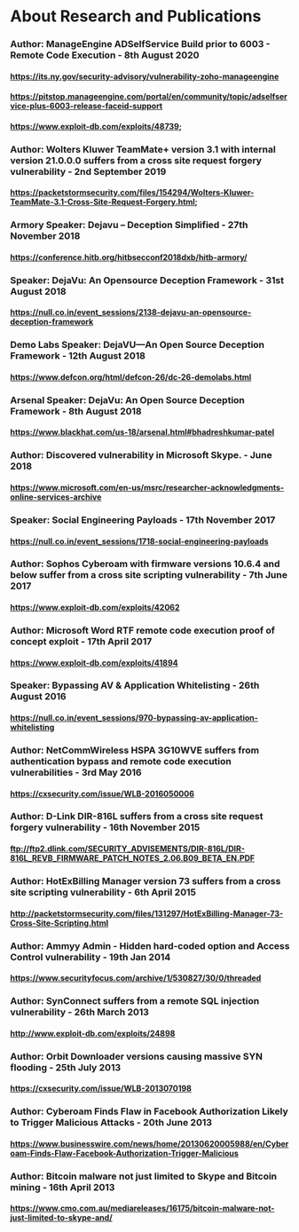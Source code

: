 # About Research and Publications

### Author: ManageEngine ADSelfService Build prior to 6003 - Remote Code Execution - 8th August 2020

#### https://its.ny.gov/security-advisory/vulnerability-zoho-manageengine
#### https://pitstop.manageengine.com/portal/en/community/topic/adselfservice-plus-6003-release-faceid-support
#### https://www.exploit-db.com/exploits/48739; 

### Author: Wolters Kluwer TeamMate+ version 3.1 with internal version 21.0.0.0 suffers from a cross site request forgery vulnerability - 2nd September 2019

#### https://packetstormsecurity.com/files/154294/Wolters-Kluwer-TeamMate-3.1-Cross-Site-Request-Forgery.html; 

### Armory Speaker: Dejavu – Deception Simplified - 27th November 2018

#### https://conference.hitb.org/hitbsecconf2018dxb/hitb-armory/

### Speaker: DejaVu: An Opensource Deception Framework - 31st August 2018

#### https://null.co.in/event_sessions/2138-dejavu-an-opensource-deception-framework

### Demo Labs Speaker: DejaVU—An Open Source Deception Framework - 12th August 2018

#### https://www.defcon.org/html/defcon-26/dc-26-demolabs.html

### Arsenal Speaker: DejaVu: An Open Source Deception Framework - 8th August 2018

#### https://www.blackhat.com/us-18/arsenal.html#bhadreshkumar-patel

### Author: Discovered vulnerability in Microsoft Skype. - June 2018

#### https://www.microsoft.com/en-us/msrc/researcher-acknowledgments-online-services-archive

### Speaker: Social Engineering Payloads - 17th November 2017

#### https://null.co.in/event_sessions/1718-social-engineering-payloads

### Author: Sophos Cyberoam with firmware versions 10.6.4 and below suffer from a cross site scripting vulnerability - 7th June 2017

#### https://www.exploit-db.com/exploits/42062

### Author: Microsoft Word RTF remote code execution proof of concept exploit - 17th April 2017

#### https://www.exploit-db.com/exploits/41894

### Speaker: Bypassing AV & Application Whitelisting - 26th August 2016

#### https://null.co.in/event_sessions/970-bypassing-av-application-whitelisting

### Author: NetCommWireless HSPA 3G10WVE suffers from authentication bypass and remote code execution vulnerabilities - 3rd May 2016

#### https://cxsecurity.com/issue/WLB-2016050006

### Author: D-Link DIR-816L suffers from a cross site request forgery vulnerability - 16th November 2015

#### ftp://ftp2.dlink.com/SECURITY_ADVISEMENTS/DIR-816L/DIR-816L_REVB_FIRMWARE_PATCH_NOTES_2.06.B09_BETA_EN.PDF

### Author: HotExBilling Manager version 73 suffers from a cross site scripting vulnerability - 6th April 2015

#### http://packetstormsecurity.com/files/131297/HotExBilling-Manager-73-Cross-Site-Scripting.html

### Author: Ammyy Admin - Hidden hard-coded option and Access Control vulnerability - 19th Jan 2014

#### https://www.securityfocus.com/archive/1/530827/30/0/threaded

### Author: SynConnect suffers from a remote SQL injection vulnerability - 26th March 2013

#### http://www.exploit-db.com/exploits/24898

### Author: Orbit Downloader versions causing massive SYN flooding - 25th July 2013

#### https://cxsecurity.com/issue/WLB-2013070198

### Author: Cyberoam Finds Flaw in Facebook Authorization Likely to Trigger Malicious Attacks - 20th June 2013

#### https://www.businesswire.com/news/home/20130620005988/en/Cyberoam-Finds-Flaw-Facebook-Authorization-Trigger-Malicious

### Author: Bitcoin malware not just limited to Skype and Bitcoin mining - 16th April 2013

#### https://www.cmo.com.au/mediareleases/16175/bitcoin-malware-not-just-limited-to-skype-and/
